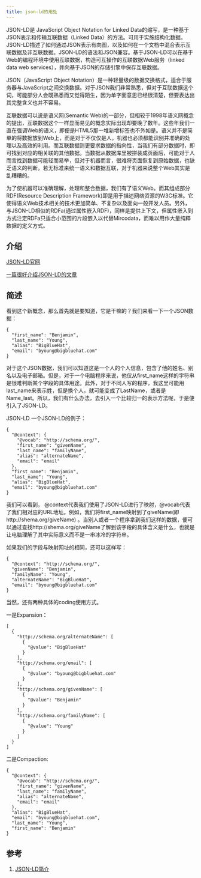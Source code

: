 ```yaml
---
title: json-ld的用处
---
```


JSON-LD是 JavaScript Object Notation for Linked Data的缩写，是一种基于JSON表示和传输互联数据（Linked Data）的方法。可用于实施结构化数据。JSON-LD描述了如何通过JSON表示有向图，以及如何在一个文档中混合表示互联数据及非互联数据。JSON-LD的语法和JSON兼容。基于JSON-LD可以在基于Web的编程环境中使用互联数据，构造可互操作的互联数据Web服务（linked data web services），并向基于JSON的存储引擎中保存互联数据。

JSON（JavaScript Object Notation）是一种轻量级的数据交换格式，适合于服务器与JavaScript之间交换数据。对于JSON我们非常熟悉，但对于互联数据这个词，可能部分人会既熟悉而又觉得陌生，因为单字面意思已经很清楚，但要表达出其完整含义也并不容易。

互联数据可以说是语义网(Semantic Web)的一部分，但相较于1998年语义网概念的提出，互联数据这个一样显而易见的概念实际出现却要晚了数年。这些年我们一直在强调Web的语义，即便是HTML5那一堆新增标签也不外如是。语义并不是简单的将数据放到Web上，而是对于不仅仅是人，机器也必须都能识别并准确的处理以及高效的利用。而互联数据则更要求数据的指向性，当我们有部分数据时，即可找到对应的相关联的其他数据。当数据从数据库里被拼装成页面后，可能对于人而言找到数据可能轻而易举，但对于机器而言，很难将页面恢复到原始数据，也缺乏语义的判断。若无标准来统一语义和数据互联，对于机器来说整个Web其实是乱糟糟的。

为了使机器可以准确理解，处理和整合数据，我们有了语义Web。而其组成部分RDF(Resource Description Framework)即是用于描述网络资源的W3C标准。它使得语义Web技术相关的技术更加简单、不复杂以及面向一般开发人员。另外，与JSON-LD相似的RDFa(通过属性嵌入RDF)，同样是提供上下文，但属性嵌入到方式注定RDFa只适合小范围的片段嵌入以代替Mircodata，而难以用作大量纯粹数据的定义方式。

## 介绍
[JSON-LD官网](https://json-ld.org/)

[一篇很好介绍JSON-LD的文章](https://www.cloudbees.com/blog/json-ld-building-meaningful-data-apis#)

## 简述

看到这个新概念，那么首先就是要知道，它是干嘛的？我们来看一下一个JSON数据：
```
{
  "first_name": "Benjamin",
  "last_name": "Young",
  "alias": "BigBlueHat",
  "email": "byoung@bigbluehat.com"
}
```
对于这个JSON数据，我们可以知道这是一个人的个人信息，包含了他的姓名、别名以及电子邮箱。但是，对于一个电脑程序来说，他仅从first_name这样的字符串是很难判断某个字段的具体用途。此外，对于不同人写的程序，我这里可能用last_name来表示姓，但是换个人，就可能变成了LastName，或者是Name_last。所以，我们有什么办法，去引入一个比较归一的表示方法呢，于是便引入了JSON-LD。

JSON-LD
一个JSON-LD的例子：
```
{
  "@context": {
    "@vocab": "http://schema.org/",
    "first_name": "givenName",
    "last_name": "familyName",
    "alias": "alternateName",
    "email": "email"
  },
  "first_name": "Benjamin",
  "last_name": "Young",
  "alias": "BigBlueHat",
  "email": "byoung@bigbluehat.com"
}
```
我们可以看到， @context代表我们使用了JSON-LD进行了映射，@vocab代表了我们相对应的URL地址。例如，我们将first_name映射到了giveName(即http://shema.org/giveName) 。当别人或者一个程序拿到我们这样的数据，便可以通过查找http://shema.org/giveName了解到该字段的具体含义是什么，也就是让电脑理解了其中实际意义而不是一串冰冷的字符串。

如果我们的字段与映射网址的相同，还可以这样写：
```
{
  "@context": "http://schema.org/",
  "givenName": "Benjamin",
  "familyName": "Young",
  "alternateName": "BigBlueHat",
  "email": "byoung@bigbluehat.com"
}
```
当然，还有两种具体的coding使用方式。

一是Expansion：
```
[
  {
    "http://schema.org/alternateName": [
      {
        "@value": "BigBlueHat"
      }
    ],
    "http://schema.org/email": [
      {
        "@value": "byoung@bigbluehat.com"
      }
    ],
    "http://schema.org/givenName": [
      {
        "@value": "Benjamin"
      }
    ],
    "http://schema.org/familyName": [
      {
        "@value": "Young"
      }
    ]
  }
]
```
二是Compaction:
```
{
  "@context": {
    "@vocab": "http://schema.org/",
    "first_name": "givenName",
    "last_name": "familyName",
    "alias": "alternateName",
    "email": "email"
  },
  "alias": "BigBlueHat",
  "email": "byoung@bigbluehat.com",
  "last_name": "Young",
  "first_name": "Benjamin"
}
```
## 参考
1. [JSON-LD简介](https://blog.csdn.net/C_envelope/article/details/85453844)